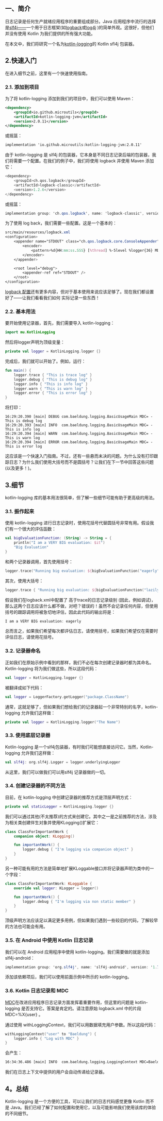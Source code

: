 ## 一、简介

日志记录是任何生产就绪应用程序的重要组成部分。Java 应用程序中流行的选择是[slf4j——](https://www.baeldung.com/slf4j-with-log4j2-logback)一个用于日志框架(如[logback](https://www.baeldung.com/logback)或[log4j](https://www.baeldung.com/java-logging-intro#Log4j) )的简单外观。这很好，但他们并没有使用 Kotlin 为我们提供的所有强大功能。

在本文中，我们将研究一个名为[kotlin-logging](https://github.com/MicroUtils/kotlin-logging)的 Kotlin sfl4j 包装器。

## 2.快速入门

在进入细节之前，这里有一个快速使用指南。

### 2.1. 添加到项目

为了将 kotlin-logging 添加到我们的项目中，我们可以使用 Maven：

```xml
<dependency>
    <groupId>io.github.microutils</groupId>
    <artifactId>kotlin-logging-jvm</artifactId>
    <version>2.0.11</version>
</dependency>
```

或摇篮：

```apache
implementation 'io.github.microutils:kotlin-logging-jvm:2.0.11'
```

由于 kotlin-logging 是 slf4j 的包装器，它本身是不同日志记录后端的包装器，我们将需要一个配置。在我们的例子中，我们将使用 logback 并使用 Maven 添加它：

```kotlin
<dependency>
    <groupId>ch.qos.logback</groupId>
    <artifactId>logback-classic</artifactId>
    <version>1.2.6</version>
</dependency>

```

或摇篮：

```csharp
implementation group: 'ch.qos.logback', name: 'logback-classic', version: '1.2.6'
```

为了使用 log back，我们需要一些配置。这是一个基本的：

```css
src/main/resources/logback.xml
<configuration>
    <appender name="STDOUT" class="ch.qos.logback.core.ConsoleAppender">
        <encoder>
            <pattern>%d{HH:mm:ss.SSS} [%thread] %-5level %logger{36} MDC=%X{user} - %msg%n</pattern>
        </encoder>
    </appender>

    <root level="debug">
        <appender-ref ref="STDOUT" />
    </root>
</configuration>

```

[logback 配置](https://www.baeldung.com/logback)还有更多内容，但对于基本使用来说应该足够了。现在我们都设置好了——让我们看看我们如何 实际记录一些东西！

### 2.2. 基本用法

要开始使用记录器，首先，我们需要导入 kotlin-logging：

```kotlin
import mu.KotlinLogging
```

然后将logger声明为顶级变量：

```kotlin
private val logger = KotlinLogging.logger {}
```

完成后，我们就可以开始了。例如，运行：

```kotlin
fun main() {
    logger.trace { "This is trace log" }
    logger.debug { "This is debug log" }
    logger.info { "This is info log" }
    logger.warn { "This is warn log" }
    logger.error { "This is error log" }
}
```

将打印：

```vim
16:29:20.390 [main] DEBUG com.baeldung.logging.BasicUsageMain MDC= - This is debug log
16:29:20.393 [main] INFO  com.baeldung.logging.BasicUsageMain MDC= - This is info log
16:29:20.394 [main] WARN  com.baeldung.logging.BasicUsageMain MDC= - This is warn log
16:29:20.394 [main] ERROR com.baeldung.logging.BasicUsageMain MDC= - This is error log

```

这应该是一个快速入门指南。不过，还有一些悬而未决的问题。为什么没有打印跟踪日志？为什么我们使用大括号而不是圆括号？让我们在下一节中回答这些问题(以及更多！)。

## 3.细节

kotlin-logging 库的基本用法很简单，但了解一些细节可能有助于更高级的用法。

### 3.1. 振作起来

使用 kotlin-logging 进行日志记录时，使用花括号代替圆括号非常有用。假设我们有一个很大的评估函数：

```kotlin
val bigEvaluationFunction: (String) -> String = {
    println("I am a VERY BIG evaluation: $it")
    "Big Evaluation"
}

```

和两个记录器调用，首先使用括号：

```kotlin
logger.trace("Running big evaluation: ${bigEvaluationFunction("eagerly")}")
```

其次，使用大括号：

```kotlin
logger.trace { "Running big evaluation: ${bigEvaluationFunction("lazily")}" }
```

假设我们在logback.xml中配置了 高于trace的日志记录级别 (因此，例如调试)，那么这两个日志应该什么都不做，对吧？错误的！虽然不会记录任何内容，但使用括号的跟踪调用将被急切地评估，因此此代码的输出将是：

```kotlin
I am a VERY BIG evaluation: eagerly
```

总而言之，如果我们希望每次都评估日志，请使用括号，如果我们希望仅在需要时评估日志，请使用花括号。

### 3.2. 记录器命名

正如我们在原始示例中看到的那样，我们不必在每次创建记录器时都为其命名。Kotlin-logging 将为我们做这些，所以这段代码：

```kotlin
val logger = KotlinLogging.logger {}
```

被翻译成如下代码：

```kotlin
val logger = LoggerFactory.getLogger("package.ClassName")
```

通常，这就足够了，但如果我们想给我们的记录器起一个非常特别的名字，kotlin-logging 允许我们这样做：

```kotlin
private val logger = KotlinLogging.logger("The Name")
```

### 3.3. 使用底层记录器

Kotlin-logging 是一个slf4j包装器，有时我们可能想直接访问它。当然，Kotlin-logging 允许我们这样做：

```kotlin
val slf4j: org.slf4j.Logger = logger.underlyingLogger
```

从这里，我们可以做我们可以用slf4j 记录器做的一切。

### 3.4. 创建记录器的不同方法

目前，在 kotlin-logging 中创建记录器的推荐方式是顶层声明方式：

```kotlin
private val staticLogger = KotlinLogging.logger {}
```

我们可以通过其他(不太推荐)的方式来创建它。其中之一是之前推荐的方法，涉及为相关类创建伴生对象并使用KLogging()扩展它：

```kotlin
class ClassForImportantWork {
    companion object: KLogging()

    fun importantWork() {
        logger.debug { "I'm logging via companion object" }
    }
}
```

另一种可能有用的方法是简单地扩展KLoggable接口并将记录器声明为类中的一个字段：

```kotlin
class ClassForImportantWork: KLoggable {
    override val logger: KLogger = logger()

    fun importantWork() {
        logger.debug { "I'm logging via non static member" }
    }
}
```

顶级声明方法应该足以满足更多用例，但如果我们遇到一些较旧的代码，了解较早的方法也可能会有用。

### 3.5. 在 Android 中使用 Kotlin 日志记录

我们可以在 Android 应用程序中使用 kotlin-logging。我们需要做的就是添加slf4j-android：

```csharp
implementation group: 'org.slf4j', name: 'slf4j-android', version: '1.7.32'
```

添加该依赖项后，我们可以使用前面示例中所示的 kotlin-logging。

### 3.6. Kotlin 日志记录和 MDC

[MDC](https://www.baeldung.com/mdc-in-log4j-2-logback)在改进应用程序日志记录方面发挥着重要作用，但这里的问题是 kotlin-logging 是否支持它。答案是肯定的。请注意原始 logback.xml 中的片段MDC=%X{user} 。

通过使用 withLoggingContext，我们可以用数据填充用户参数。所以这段代码：

```kotlin
withLoggingContext("user" to "Baeldung") {
    logger.info { "Log with MDC" }
}
```

会产生：

```apache
16:34:36.486 [main] INFO  com.baeldung.logging.LoggingContext MDC=Baeldung - Log with MDC
```

我们在日志上下文中提供的用户会自动传递给记录器。

## 4。总结

Kotlin-logging 是一个方便的工具，可以让我们的日志代码感觉更像 Kotlin 而不是 Java。我们已经了解了如何配置和使用它，以及可能影响我们使用该库的体验的不同细节。